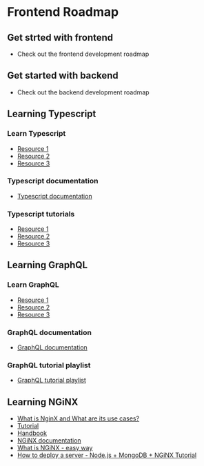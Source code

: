 # Frontend Roadmap
## Get strted with frontend
- Check out the frontend development roadmap

## Get started with backend
- Check out the backend development roadmap

## Learning Typescript
### Learn Typescript
- [Resource 1](https://www.codecademy.com/learn/learn-typescript)
- [Resource 2](https://www.freecodecamp.org/news/learn-typescript-beginners-guide/)
- [Resource 3](https://youtu.be/gp5H0Vw39yw)
### Typescript documentation
- [Typescript documentation](https://www.typescriptlang.org/docs/)
### Typescript tutorials
- [Resource 1](https://youtu.be/d56mG7DezGs)
- [Resource 2](https://www.tutorialspoint.com/typescript/index.htm)
- [Resource 3](https://youtube.com/playlist?list=PL4cUxeGkcC9gUgr39Q_yD6v-bSyMwKPUI)

## Learning GraphQL
### Learn GraphQL
- [Resource 1](https://youtu.be/ZQL7tL2S0oQ)
- [Resource 2](https://youtu.be/ed8SzALpx1Q)
- [Resource 3](https://youtu.be/BcLNfwF04Kw)
### GraphQL documentation
- [GraphQL documentation](https://graphql.org/learn/)
### GraphQL tutorial playlist
- [GraphQL tutorial playlist](https://youtube.com/playlist?list=PL4cUxeGkcC9iK6Qhn-QLcXCXPQUov1U7f)

## Learning NGiNX
- [What is NginX and What are its use cases?](https://www.youtube.com/watch?v=WHv_t_yK-QM)
- [Tutorial](https://www.javatpoint.com/nginx-tutorial)
- [Handbook](https://www.freecodecamp.org/news/the-nginx-handbook/)
- [NGiNX documentation](https://docs.nginx.com/)
- [What is NGiNX - easy way](https://www.youtube.com/watch?v=WuH0T9FHDZ4)
- [How to deploy a server - Node.js + MongoDB + NGiNX Tutorial](https://www.youtube.com/watch?v=-oTdaFDvLo4)


